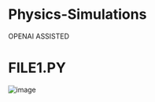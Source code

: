 # Physics-Simulations
OPENAI ASSISTED

# FILE1.PY
![image](https://github.com/user-attachments/assets/094efaa0-018b-4ed8-94e7-e64436f361f0)

